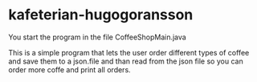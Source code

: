 # kafeterian-hugogoransson
You start the program in the file CoffeeShopMain.java

This is a simple program that lets the user order different types of coffee and save them to a json.file
and than read from the json file so you can order more coffe and print all orders.

